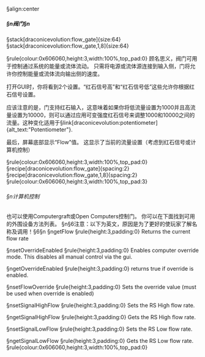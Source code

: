 §align:center
##### §n阀门§n

§stack[draconicevolution:flow_gate]{size:64} §stack[draconicevolution:flow_gate,1,8]{size:64}

§rule{colour:0x606060,height:3,width:100%,top_pad:0}
顾名思义，阀门可用于控制通过系统的能量或流体流动。 只需将电源或流体源连接到输入侧，门将允许你控制能量或流体流向输出侧的速度。

打开GUI时，你将看到2个设置。“红石信号高”和“红石信号低”这些允许你根据红石信号设置。

应该注意的是，门支持红石输入，这意味着如果你将低流量设置为1000并且高流量设置为10000，则可以通过应用可变强度红石信号来调整1000和10000之间的流量。这种变化适用于§link[draconicevolution:potentiometer]{alt_text:"Potentiometer"}.

最后，屏幕底部显示“Flow”值。 这显示了当前的流量设置（考虑到红石信号或计算机控制）

§rule{colour:0x606060,height:3,width:100%,top_pad:0}
§recipe[draconicevolution:flow_gate]{spacing:2}§recipe[draconicevolution:flow_gate,1,8]{spacing:2}
§rule{colour:0x606060,height:3,width:100%,top_pad:3}
###### §n计算机控制
也可以使用Computergraft或Open Computers控制门。 你可以在下面找到可用的外围设备方法列表。
§n§6注意：以下为英文，原因是为了更好的使玩家了解名称及调用！§6§n
§ngetFlow
§rule{height:3,padding:0}
Returns the current flow rate

§nsetOverrideEnabled
§rule{height:3,padding:0}
Enables computer override mode. This disables all manual control via the gui.

§ngetOverrideEnabled
§rule{height:3,padding:0}
returns true if override is enabled.

§nsetFlowOverride
§rule{height:3,padding:0}
Sets the override value (must be used when override is enabled) 

§nsetSignalHighFlow
§rule{height:3,padding:0}
Sets the RS High flow rate.

§ngetSignalHighFlow
§rule{height:3,padding:0}
Gets the RS High flow rate.

§nsetSignalLowFlow
§rule{height:3,padding:0}
Sets the RS Low flow rate.

§ngetSignalLowFlow
§rule{height:3,padding:0}
Gets the RS Low flow rate.
§rule{colour:0x606060,height:3,width:100%,top_pad:0}